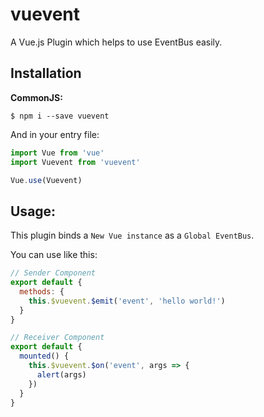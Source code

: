 # vuevent
A Vue.js Plugin which helps to use EventBus easily.

## Installation
<b>CommonJS:</b>
```
$ npm i --save vuevent
```
And in your entry file:
```js
import Vue from 'vue'
import Vuevent from 'vuevent'

Vue.use(Vuevent)
```

## Usage:
This plugin binds a ```New Vue instance``` as a ```Global EventBus```.

You can use like this:
```js
// Sender Component
export default {
  methods: {
    this.$vuevent.$emit('event', 'hello world!')
  }
}

// Receiver Component
export default {
  mounted() {
    this.$vuevent.$on('event', args => {
      alert(args)
    })
  }
}
```